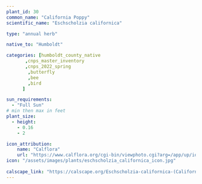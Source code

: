 ```yaml
---
plant_id: 30
common_name: "California Poppy"
scientific_name: "Eschscholzia californica"

type: "annual herb"

native_to: "Humboldt"

categories: [humboldt_county_native
       ,cnps_master_inventory
       ,cnps_2022_spring
        ,butterfly
        ,bee
        ,bird
      ]

sun_requirements:
  - "Full Sun"
# min then max in feet
plant_size:
  - height: 
    - 0.16
    - 2

icon_attribution: 
    name: "Calflora"
    url: "https://www.calflora.org/cgi-bin/viewphoto.cgi?arg=/app/up/io/98/io29688-2.jpg" 
icon: "/assets/images/plants/eschscholzia_californica_icon.jpg"
 
calscape_link: "https://calscape.org/Eschscholzia-californica-(California-Poppy)"
---
```



